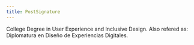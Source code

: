 ```yaml
---
title: PostSignature
---
```



College Degree in User Experience and Inclusive Design. Also refered as: Diplomatura en Diseño de Experiencias Digitales.
